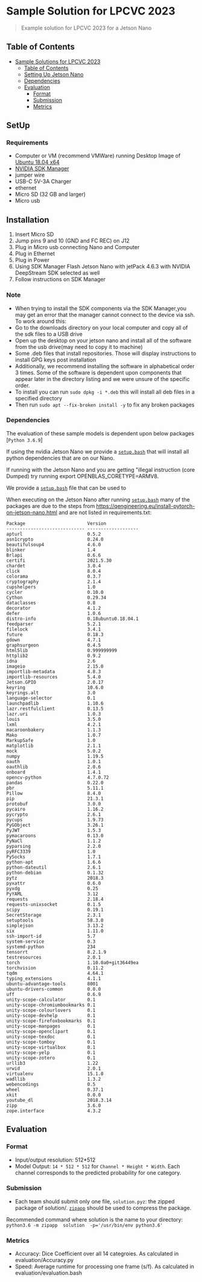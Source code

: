 # Sample Solution for LPCVC 2023

> Example solution for LPCVC 2023 for a Jetson Nano

## Table of Contents

- [Sample Solutions for LPCVC 2023](#sample-solutions-for-lpcvc-2023)
  - [Table of Contents](#table-of-contents)
  - [Setting Up Jetson Nano](#SetUp)
  - [Dependencies](#dependencies)
  - [Evaluation](#evaluation)
    - [Format](#format)
    - [Submission](#submission)
    - [Metrics](#metrics)
## SetUp
### Requirements
 - Computer or VM (recommend VMWare) running Desktop Image of [Ubuntu 18.04 x64](https://releases.ubuntu.com/18.04/)
 - [NVIDIA SDK Manager](https://developer.nvidia.com/sdk-manager)
 - jumper wire
 - USB-C 5V-3A Charger
 - ethernet
 - Micro SD (32 GB and larger)
 - Micro usb

## Installation
1. Insert Micro SD
2. Jump pins 9 and 10 (GND and FC REC) on J12
3. Plug in Micro usb connecting Nano and Computer
4. Plug in Ethernet
5. Plug in Power 
6. Using SDK Manager Flash Jetson Nano with jetPack 4.6.3 with NVIDIA DeepStream SDK selected as well
7. Follow instructions on SDK Manager
### Note
  - When trying to install the SDK components via the SDK Manager,you may get an error that the manager cannot connect to the device via ssh.
  To work around this:
  - Go to the downloads directory on your local computer and copy all of the sdk files to a USB drive
  - Open up the desktop on your jetson nano and install all of the software from the usb drive(may need to copy it to machine)
  - Some .deb files that install repositories. Those will display instructions to install GPG keys post installation
  - Additionally, we recommend installing the software in alphabetical order 3 times. Some of the software is dependent upon components that appear later in the directory listing and we were unsure of the specific order.
  - To install you can run `sudo dpkg -i *.deb` this will install all deb files in a specified directory
  - Then run `sudo apt --fix-broken install -y` to fix any broken packages
### Dependencies

The evaluation of these sample models is dependent upon below packages
[`Python 3.6.9`]

If using the nvidia Jetson Nano we provide a [`setup.bash`](setup.bash) that will install all python dependencies that are on our Nano.

If running with the Jetson Nano and you are getting "illegal instruction (core Dumped) try running export OPENBLAS_CORETYPE=ARMV8.

We provide a [`setup.bash`](setup.bash) file that can be used to

When executing on the Jetson Nano after running [`setup.bash`](setup.bash) many of the packages are due to the steps from https://qengineering.eu/install-pytorch-on-jetson-nano.html and are not listed in requirements.txt:
```
Package                       Version
----------------------------- -------------------
apturl                        0.5.2
asn1crypto                    0.24.0
beautifulsoup4                4.6.0
blinker                       1.4
Brlapi                        0.6.6
certifi                       2021.5.30
chardet                       3.0.4
click                         8.0.4
colorama                      0.3.7
cryptography                  2.1.4
cupshelpers                   1.0
cycler                        0.10.0
Cython                        0.29.34
dataclasses                   0.8
decorator                     4.1.2
defer                         1.0.6
distro-info                   0.18ubuntu0.18.04.1
feedparser                    5.2.1
filelock                      3.4.1
future                        0.18.3
gdown                         4.7.1
graphsurgeon                  0.4.5
html5lib                      0.999999999
httplib2                      0.9.2
idna                          2.6
imageio                       2.15.0
importlib-metadata            4.8.3
importlib-resources           5.4.0
Jetson.GPIO                   2.0.17
keyring                       10.6.0
keyrings.alt                  3.0
language-selector             0.1
launchpadlib                  1.10.6
lazr.restfulclient            0.13.5
lazr.uri                      1.0.3
louis                         3.5.0
lxml                          4.2.1
macaroonbakery                1.1.3
Mako                          1.0.7
MarkupSafe                    1.0
matplotlib                    2.1.1
mock                          5.0.2
numpy                         1.19.5
oauth                         1.0.1
oauthlib                      2.0.6
onboard                       1.4.1
opencv-python                 4.7.0.72
pandas                        0.22.0
pbr                           5.11.1
Pillow                        8.4.0
pip                           21.3.1
protobuf                      3.0.0
pycairo                       1.16.2
pycrypto                      2.6.1
pycups                        1.9.73
PyGObject                     3.26.1
PyJWT                         1.5.3
pymacaroons                   0.13.0
PyNaCl                        1.1.2
pyparsing                     2.2.0
pyRFC3339                     1.0
PySocks                       1.7.1
python-apt                    1.6.6
python-dateutil               2.6.1
python-debian                 0.1.32
pytz                          2018.3
pyxattr                       0.6.0
pyxdg                         0.25
PyYAML                        3.12
requests                      2.18.4
requests-unixsocket           0.1.5
scipy                         0.19.1
SecretStorage                 2.3.1
setuptools                    58.3.0
simplejson                    3.13.2
six                           1.11.0
ssh-import-id                 5.7
system-service                0.3
systemd-python                234
tensorrt                      8.2.1.9
testresources                 2.0.1
torch                         1.10.0a0+git36449ea
torchvision                   0.11.2
tqdm                          4.64.1
typing_extensions             4.1.1
ubuntu-advantage-tools        8001
ubuntu-drivers-common         0.0.0
uff                           0.6.9
unity-scope-calculator        0.1
unity-scope-chromiumbookmarks 0.1
unity-scope-colourlovers      0.1
unity-scope-devhelp           0.1
unity-scope-firefoxbookmarks  0.1
unity-scope-manpages          0.1
unity-scope-openclipart       0.1
unity-scope-texdoc            0.1
unity-scope-tomboy            0.1
unity-scope-virtualbox        0.1
unity-scope-yelp              0.1
unity-scope-zotero            0.1
urllib3                       1.22
urwid                         2.0.1
virtualenv                    15.1.0
wadllib                       1.3.2
webencodings                  0.5
wheel                         0.37.1
xkit                          0.0.0
youtube_dl                    2018.3.14
zipp                          3.6.0
zope.interface                4.3.2
```
## Evaluation

### Format

- Input/output resolution: 512\*512
- Model Output: `14 * 512 * 512` for `Channel * Height * Width`. Each channel
  corresponds to the predicted probability for one category.

### Submission
- Each team should submit only one file, `solution.pyz`: the zipped package of solution/. [`zipapp`](https://docs.python.org/3/library/zipapp.html) should be used to compress the package.

Recommended command where solution is the name to your directory: `python3.6 -m zipapp  solution  -p='/usr/bin/env python3.6'`

### Metrics
- Accuracy: Dice Coefficient over all 14 categroies. As calculated in evaluation/Accuracy.py
- Speed: Average runtime for processing one frame (s/f). As calculated in evaluation/evaluation.bash

